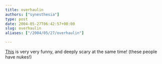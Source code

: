 ```yaml
---
title: overhaulin
authors: ["synesthesia"]
type: post
date: 2004-05-27T06:42:57+00:00
slug: overhaulin 
aliases: ["/2004/05/27/overhaulin"]

---
```

[This][1] is very very funny, and deeply scary at the same time! (these people have nukes!)

 [1]: https://blog.noetech.com/archives/2004/04/13/overhaulin.shtml